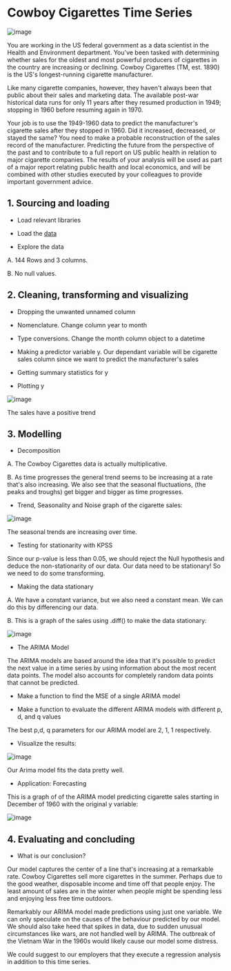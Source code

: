 # Cowboy Cigarettes Time Series 

![image](https://user-images.githubusercontent.com/86930309/228976763-220ad79d-9dbd-4d9f-8f58-975f779f0f1e.png)

You are working in the US federal government as a data scientist in the Health and Environment department. You've been tasked with determining whether sales for the oldest and most powerful producers of cigarettes in the country are increasing or declining. Cowboy Cigarettes (TM, est. 1890) is the US's longest-running cigarette manufacturer.

Like many cigarette companies, however, they haven't always been that public about their sales and marketing data. The available post-war historical data runs for only 11 years after they resumed production in 1949; stopping in 1960 before resuming again in 1970. 

Your job is to use the 1949-1960 data to predict the manufacturer's cigarette sales after they stopped in 1960. Did it increased, decreased, or stayed the same? You need to make a probable reconstruction of the sales record of the manufacturer. Predicting the future from the perspective of the past and to contribute to a full report on US public health in relation to major cigarette companies. The results of your analysis will be used as part of a major report relating public health and local economics, and will be combined with other studies executed by your colleagues to provide important government advice.

## 1. Sourcing and loading

- Load relevant libraries

- Load the [data](https://github.com/GHASS19/Cowboy_Cigarettes_Time_Series_Case_Study.ipynb/blob/main/Data/CowboyCigsData%20(Time%20Series%20Analysis).csv)

- Explore the data

A. 144 Rows and 3 columns.

B. No null values.

## 2. Cleaning, transforming and visualizing

- Dropping the unwanted unnamed column

- Nomenclature. Change column year to month

- Type conversions. Change the month column object to a datetime

- Making a predictor variable y. Our dependant variable will be cigarette sales column since we want to predict the manufacturer's sales

- Getting summary statistics for y

- Plotting y

![image](https://user-images.githubusercontent.com/86930309/229005100-4dd019cf-694d-4aa5-8b1c-51debb8c1d03.png)

The sales have a positive trend

## 3. Modelling

- Decomposition

A. The Cowboy Cigarettes data is actually multiplicative.

B. As time progresses the general trend seems to be increasing at a rate that's also increasing. We also see that the seasonal fluctuations, (the peaks and troughs) get bigger and bigger as time progresses.

- Trend, Seasonality and Noise graph of the cigarette sales:

![image](https://user-images.githubusercontent.com/86930309/229006792-7083d6da-7b5d-45ac-aca1-72c5d4c11bb2.png)

The seasonal trends are increasing over time.

- Testing for stationarity with KPSS

Since our p-value is less than 0.05, we should reject the Null hypothesis and deduce the non-stationarity of our data. Our data need to be stationary! So we need to
do some transforming.

- Making the data stationary

A. We have a constant variance, but we also need a constant mean. We can do this by differencing our data.

B. This is a graph of the sales using .diff() to make the data stationary:

![image](https://user-images.githubusercontent.com/86930309/229015554-bc48e2f3-d8c5-480c-8cbe-8a95987b0625.png)

- The ARIMA Model

The ARIMA models are based around the idea that it's possible to predict the next value in a time series by using information about the most recent data points. The model also accounts for completely random data points that cannot be predicted.

- Make a function to find the MSE of a single ARIMA model

- Make a function to evaluate the different ARIMA models with different p, d, and q values 

The best p,d, q parameters for our ARIMA model are 2, 1, 1 respectively.

- Visualize the results:

![image](https://user-images.githubusercontent.com/86930309/229018731-23605d59-e16d-4312-8419-73fdc1da02bb.png)

Our Arima model fits the data pretty well.

- Application: Forecasting

This is a graph of of the ARIMA model predicting cigarette sales starting in December of 1960 with the original y variable:

![image](https://user-images.githubusercontent.com/86930309/229020741-b66cf696-7ccf-4ec3-81ce-452f3277c2ba.png)

## 4. Evaluating and concluding

- What is our conclusion?

Our model captures the center of a line that's increasing at a remarkable rate. Cowboy Cigarettes sell more cigarettes in the summer. Perhaps due to the good weather, disposable income and time off that people enjoy. The least amount of sales are in the winter when people might be spending less and enjoying less free time outdoors.

Remarkably our ARIMA model made predictions using just one variable. We can only speculate on the causes of the behaviour predicted by our model. We should also take heed that spikes in data, due to sudden unusual circumstances like wars, are not handled well by ARIMA. The outbreak of the Vietnam War in the 1960s would likely cause our model some distress.

We could suggest to our employers that they execute a regression analysis in addition to this time series.
